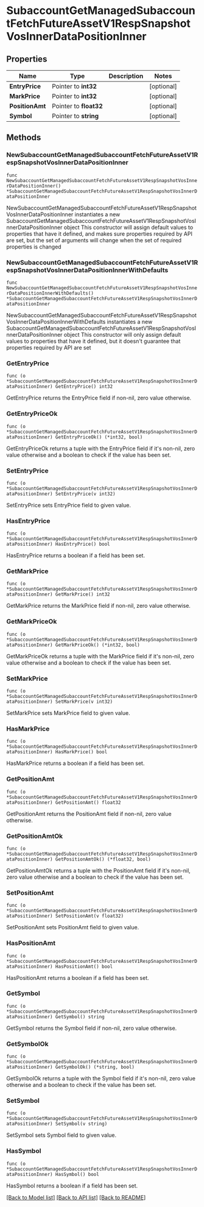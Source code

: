 # SubaccountGetManagedSubaccountFetchFutureAssetV1RespSnapshotVosInnerDataPositionInner

## Properties

Name | Type | Description | Notes
------------ | ------------- | ------------- | -------------
**EntryPrice** | Pointer to **int32** |  | [optional] 
**MarkPrice** | Pointer to **int32** |  | [optional] 
**PositionAmt** | Pointer to **float32** |  | [optional] 
**Symbol** | Pointer to **string** |  | [optional] 

## Methods

### NewSubaccountGetManagedSubaccountFetchFutureAssetV1RespSnapshotVosInnerDataPositionInner

`func NewSubaccountGetManagedSubaccountFetchFutureAssetV1RespSnapshotVosInnerDataPositionInner() *SubaccountGetManagedSubaccountFetchFutureAssetV1RespSnapshotVosInnerDataPositionInner`

NewSubaccountGetManagedSubaccountFetchFutureAssetV1RespSnapshotVosInnerDataPositionInner instantiates a new SubaccountGetManagedSubaccountFetchFutureAssetV1RespSnapshotVosInnerDataPositionInner object
This constructor will assign default values to properties that have it defined,
and makes sure properties required by API are set, but the set of arguments
will change when the set of required properties is changed

### NewSubaccountGetManagedSubaccountFetchFutureAssetV1RespSnapshotVosInnerDataPositionInnerWithDefaults

`func NewSubaccountGetManagedSubaccountFetchFutureAssetV1RespSnapshotVosInnerDataPositionInnerWithDefaults() *SubaccountGetManagedSubaccountFetchFutureAssetV1RespSnapshotVosInnerDataPositionInner`

NewSubaccountGetManagedSubaccountFetchFutureAssetV1RespSnapshotVosInnerDataPositionInnerWithDefaults instantiates a new SubaccountGetManagedSubaccountFetchFutureAssetV1RespSnapshotVosInnerDataPositionInner object
This constructor will only assign default values to properties that have it defined,
but it doesn't guarantee that properties required by API are set

### GetEntryPrice

`func (o *SubaccountGetManagedSubaccountFetchFutureAssetV1RespSnapshotVosInnerDataPositionInner) GetEntryPrice() int32`

GetEntryPrice returns the EntryPrice field if non-nil, zero value otherwise.

### GetEntryPriceOk

`func (o *SubaccountGetManagedSubaccountFetchFutureAssetV1RespSnapshotVosInnerDataPositionInner) GetEntryPriceOk() (*int32, bool)`

GetEntryPriceOk returns a tuple with the EntryPrice field if it's non-nil, zero value otherwise
and a boolean to check if the value has been set.

### SetEntryPrice

`func (o *SubaccountGetManagedSubaccountFetchFutureAssetV1RespSnapshotVosInnerDataPositionInner) SetEntryPrice(v int32)`

SetEntryPrice sets EntryPrice field to given value.

### HasEntryPrice

`func (o *SubaccountGetManagedSubaccountFetchFutureAssetV1RespSnapshotVosInnerDataPositionInner) HasEntryPrice() bool`

HasEntryPrice returns a boolean if a field has been set.

### GetMarkPrice

`func (o *SubaccountGetManagedSubaccountFetchFutureAssetV1RespSnapshotVosInnerDataPositionInner) GetMarkPrice() int32`

GetMarkPrice returns the MarkPrice field if non-nil, zero value otherwise.

### GetMarkPriceOk

`func (o *SubaccountGetManagedSubaccountFetchFutureAssetV1RespSnapshotVosInnerDataPositionInner) GetMarkPriceOk() (*int32, bool)`

GetMarkPriceOk returns a tuple with the MarkPrice field if it's non-nil, zero value otherwise
and a boolean to check if the value has been set.

### SetMarkPrice

`func (o *SubaccountGetManagedSubaccountFetchFutureAssetV1RespSnapshotVosInnerDataPositionInner) SetMarkPrice(v int32)`

SetMarkPrice sets MarkPrice field to given value.

### HasMarkPrice

`func (o *SubaccountGetManagedSubaccountFetchFutureAssetV1RespSnapshotVosInnerDataPositionInner) HasMarkPrice() bool`

HasMarkPrice returns a boolean if a field has been set.

### GetPositionAmt

`func (o *SubaccountGetManagedSubaccountFetchFutureAssetV1RespSnapshotVosInnerDataPositionInner) GetPositionAmt() float32`

GetPositionAmt returns the PositionAmt field if non-nil, zero value otherwise.

### GetPositionAmtOk

`func (o *SubaccountGetManagedSubaccountFetchFutureAssetV1RespSnapshotVosInnerDataPositionInner) GetPositionAmtOk() (*float32, bool)`

GetPositionAmtOk returns a tuple with the PositionAmt field if it's non-nil, zero value otherwise
and a boolean to check if the value has been set.

### SetPositionAmt

`func (o *SubaccountGetManagedSubaccountFetchFutureAssetV1RespSnapshotVosInnerDataPositionInner) SetPositionAmt(v float32)`

SetPositionAmt sets PositionAmt field to given value.

### HasPositionAmt

`func (o *SubaccountGetManagedSubaccountFetchFutureAssetV1RespSnapshotVosInnerDataPositionInner) HasPositionAmt() bool`

HasPositionAmt returns a boolean if a field has been set.

### GetSymbol

`func (o *SubaccountGetManagedSubaccountFetchFutureAssetV1RespSnapshotVosInnerDataPositionInner) GetSymbol() string`

GetSymbol returns the Symbol field if non-nil, zero value otherwise.

### GetSymbolOk

`func (o *SubaccountGetManagedSubaccountFetchFutureAssetV1RespSnapshotVosInnerDataPositionInner) GetSymbolOk() (*string, bool)`

GetSymbolOk returns a tuple with the Symbol field if it's non-nil, zero value otherwise
and a boolean to check if the value has been set.

### SetSymbol

`func (o *SubaccountGetManagedSubaccountFetchFutureAssetV1RespSnapshotVosInnerDataPositionInner) SetSymbol(v string)`

SetSymbol sets Symbol field to given value.

### HasSymbol

`func (o *SubaccountGetManagedSubaccountFetchFutureAssetV1RespSnapshotVosInnerDataPositionInner) HasSymbol() bool`

HasSymbol returns a boolean if a field has been set.


[[Back to Model list]](../README.md#documentation-for-models) [[Back to API list]](../README.md#documentation-for-api-endpoints) [[Back to README]](../README.md)


